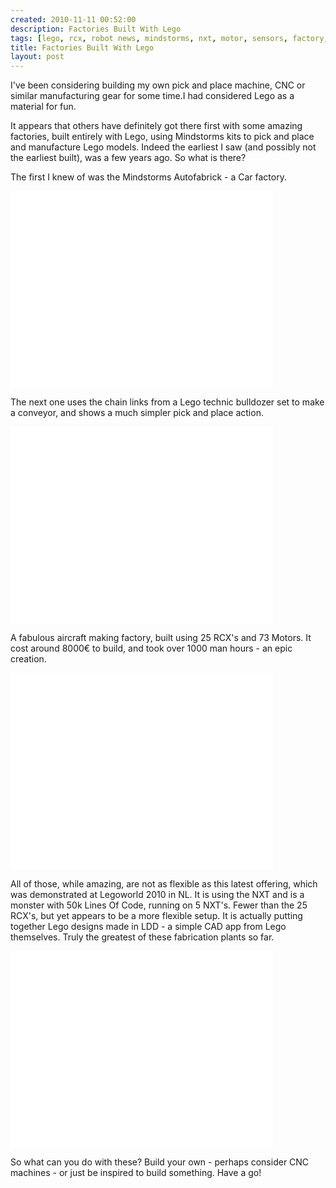 ```yaml
---
created: 2010-11-11 00:52:00
description: Factories Built With Lego
tags: [lego, rcx, robot news, mindstorms, nxt, motor, sensors, factory, fabrication, assembly line]
title: Factories Built With Lego
layout: post
---
```

I've been considering building my own pick and place machine, CNC or similar manufacturing gear for some time.I had considered Lego as a material for fun.

It appears that others have definitely got there first with some amazing factories, built entirely with Lego, using Mindstorms kits to pick and place and manufacture Lego models. Indeed the earliest I saw (and possibly not the earliest built), was a few years ago. So what is there?

The first I knew of was the Mindstorms Autofabrick - a Car factory.

<div class="embed-responsive embed-responsive-16by9">
<iframe width="420" height="315" src="//www.youtube.com/embed/GQ3AcPEPbH0?rel=0" frameborder="0" allowfullscreen="true"></iframe>
</div>

The next one uses the chain links from a Lego technic bulldozer set to make a conveyor, and shows a much simpler pick and place action.

<div class="embed-responsive embed-responsive-16by9">
<iframe width="420" height="315" src="//www.youtube.com/embed/HVBOnKPoxv4?rel=0" frameborder="0" allowfullscreen="true"></iframe>
</div>

A fabulous aircraft making factory, built using 25 RCX's and 73 Motors. It cost around 8000€ to build, and took over 1000 man hours - an epic creation.

<div class="embed-responsive embed-responsive-16by9">
<iframe width="420" height="315" src="//www.youtube.com/embed/7Z1SsCl5OPY?rel=0" frameborder="0" allowfullscreen="true"></iframe>
</div>

All of those, while amazing, are not as flexible as this latest offering, which was demonstrated at Legoworld 2010 in NL. It is using the NXT and is a monster with 50k Lines Of Code, running on 5 NXT's. Fewer than the 25 RCX's, but yet appears to be a more flexible setup. It is actually putting together Lego designs made in LDD - a simple CAD app from Lego themselves. Truly the greatest of these fabrication plants so far.

<div class="embed-responsive embed-responsive-16by9">
<iframe width="420" height="315" src="//www.youtube.com/embed/wgj9cZtW2Fs?rel=0" frameborder="0" allowfullscreen="true"></iframe>
</div>

So what can you do with these? Build your own - perhaps consider CNC machines - or just be inspired to build something. Have a go!
